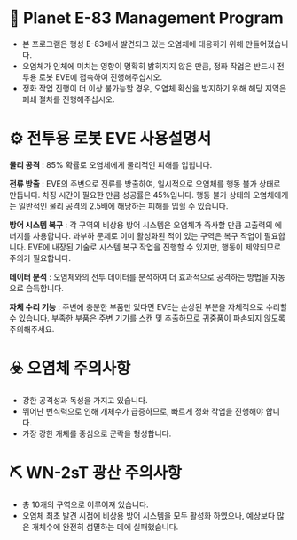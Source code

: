 # 📑 Planet E-83 Management Program

- 본 프로그램은 행성 E-83에서 발견되고 있는 오염체에 대응하기 위해 만들어졌습니다.
- 오염체가 인체에 미치는 영향이 명확히 밝혀지지 않은 만큼, 정화 작업은 반드시 전투용 로봇 EVE에 접속하여 진행해주십시오.
- 정화 작업 진행이 더 이상 불가능할 경우, 오염체 확산을 방지하기 위해 해당 지역은 폐쇄 절차를 진행해주십시오.
 

# ⚙️ 전투용 로봇 EVE 사용설명서

 **물리  공격** 
 : 85% 확률로 오염체에게 물리적인 피해를 입힙니다. 
 
 **전류  방출** 
 : EVE의 주변으로 전류를 방출하여, 일시적으로 오염체를 행동 불가 상태로 만듭니다. 
 차징 시간이 필요한 만큼 성공률은 45%입니다.
 행동 불가 상태의 오염체에게는 일반적인 물리 공격의 2.5배에 해당하는 피해를 입힐 수 있습니다.

**방어 시스템 복구** 
: 각 구역의 비상용 방어 시스템은 오염체가 즉사할 만큼 고출력의 에너지를 사용합니다.
과부하 문제로 이미 활성화된 적이 있는 구역은 복구 작업이 필요합니다.
EVE에 내장된 기술로 시스템 복구 작업을 진행할 수 있지만, 행동이 제약되므로 주의가 필요합니다.

**데이터 분석** 
: 오염체와의 전투 데이터를 분석하여 더 효과적으로 공격하는 방법을 자동으로 습득합니다.

**자체 수리 기능** 
: 주변에 충분한 부품만 있다면 EVE는 손상된 부분을 자체적으로 수리할 수 있습니다.
부족한 부품은 주변 기기를 스캔 및 추출하므로 귀중품이 파손되지 않도록 주의해주세요.

 
# ☣️ 오염체 주의사항

- 강한 공격성과 독성을 가지고 있습니다.
- 뛰어난 번식력으로 인해 개체수가 급증하므로, 빠르게 정화 작업을 진행해야 합니다.
- 가장 강한 개체를 중심으로 군락을 형성합니다.


# ⛏️ WN-2sT 광산 주의사항

- 총 10개의 구역으로 이루어져 있습니다.
- 오염체 최초 발견 시점에 비상용 방어 시스템을 모두 활성화 하였으나, 예상보다 많은 개체수에 완전히 섬멸하는 데에 실패했습니다.

